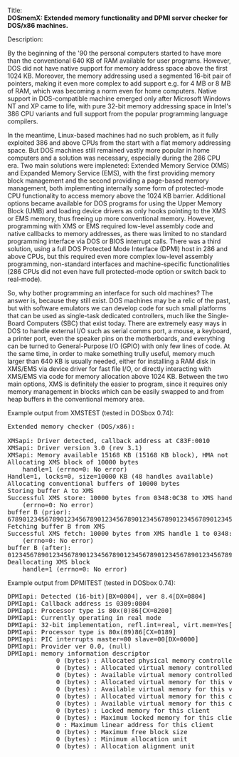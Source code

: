 Title:<br/>
<b>DOSmemX: Extended memory functionality and DPMI server checker for DOS/x86 machines.</b>

Description:<br/>
<p>By the beginning of the '90 the personal computers started to have more than the conventional 640 KB of RAM available for user programs. However, DOS did not have native support for memory address space above the first 1024 KB. Moreover, the memory addressing used a segmented 16-bit pair of pointers, making it even more complex to add support e.g. for 4 MB or 8 MB of RAM, which was becoming a norm even for home computers. Native support in DOS-compatible machine emerged only after Microsoft Windows NT and XP came to life, with pure 32-bit memory addressing space in Intel's 386 CPU variants and full support from the popular programming language compilers.</p>
<p>In the meantime, Linux-based machines had no such problem, as it fully exploited 386 and above CPUs from the start with a flat memory addressing space. But DOS machines still remained vastly more popular in home computers and a solution was necessary, especially during the 286 CPU era. Two main solutions were impleneted: Extended Memory Service (XMS) and Expanded Memory Service (EMS), with the first providing memory block management and the second providing a page-based memory management, both implementing internally some form of protected-mode CPU functionality to access memory above the 1024 KB barrier. Additional options became available for DOS programs for using the Upper Memory Block (UMB) and loading device drivers as only hooks pointing to the XMS or EMS memory, thus freeing up more conventional memory. However, programming with XMS or EMS required low-level assembly code and native callbacks to memory addresses, as there was limited to no standard programming interface via DOS or BIOS interrupt calls. There was a third solution, using a full DOS Protected Mode Interface (DPMI) host in 286 and above CPUs, but this required even more complex low-level assembly programming, non-standard interfaces and machine-specific functionalities (286 CPUs did not even have  full protected-mode option or switch back to real-mode).</p>
<p>So, why bother programming an interface for such old machines? The answer is, because they still exist. DOS machines may be a relic of the past, but with software emulators we can develop code for such small platforms that can be used as single-task dedicated controllers, much like the Single-Board Computers (SBC) that exist today. There are extremely easy ways in DOS to handle external I/O such as serial comms port, a mouse, a keyboard, a printer port, even the speaker pins on the motherboards, and everything can be turned to General-Purpose I/O (GPIO) with only few lines of code. At the same time, in order to make something trully useful, memory much larger than 640 KB is usually needed, either for installing a RAM disk in XMS/EMS via device driver for fast file I/O, or directly interacting with XMS/EMS via code for memory allocation above 1024 KB. Between the two main options, XMS is definitely the easier to program, since it requires only memory management in blocks which can be easily swapped to and from heap buffers in the conventional memory area.</p>

Example output from XMSTEST (tested in DOSbox 0.74):
<pre>
Extended memory checker (DOS/x86):

XMSapi: Driver detected, callback address at C83F:0010
XMSapi: Driver version 3.0 (rev 3.1)
XMSapi: Memory available 15168 KB (15168 KB block), HMA not present
Allocating XMS block of 10000 bytes
	handle=1 (errno=0: No error)
Handle=1, locks=0, size=10000 KB (48 handles available)
Allocating conventional buffers of 10000 bytes
Storing buffer A to XMS
Successful XMS store: 10000 bytes from 0348:0C38 to XMS handle 1
	(errno=0: No error)
buffer B (prior):
6789012345678901234567890123456789012345678901234567890123456789012345678901234567890123456789012345...
Fetching buffer B from XMS
Successful XMS fetch: 10000 bytes from XMS handle 1 to 0348:5A5C
	(errno=0: No error)
buffer B (after):
0123456789012345678901234567890123456789012345678901234567890123456789012345678901234567890123456789...
Deallocating XMS block
	handle=1 (errno=0: No error)
</pre>

Example output from DPMITEST (tested in DOSbox 0.74):
<pre>
DPMIapi: Detected (16-bit)[BX=0804], ver 8.4[DX=0804]
DPMIapi: Callback address is 0309:0804
DPMIapi: Processor type is 80x(0)86[CX=0200]
DPMIapi: Currently operating in real mode
DPMIapi: 32-bit implementation, refl.int=real, virt.mem=Yes[BX=FFFB]
DPMIapi: Processor type is 80x(89)86[CX=0189]
DPMIapi: PIC interrupts master=00 slave=00[DX=0000]
DPMIapi: Provider ver 0.0, (null)
DPMIapi: memory information descriptor
	         0 (bytes) : Allocated physical memory controlled by DPMI host
	         0 (bytes) : Allocated virtual memory controlled by DPMI host
	         0 (bytes) : Available virtual memory controlled by DPMI host
	         0 (bytes) : Allocated virtual memory for this virtual machine
	         0 (bytes) : Available virtual memory for this virtual machine
	         0 (bytes) : Allocated virtual memory for this client
	         0 (bytes) : Available virtual memory for this client
	         0 (bytes) : Locked memory for this client
	         0 (bytes) : Maximum locked memory for this client
	         0 : Maximum linear address for this client
	         0 (bytes) : Maximum free block size
	         0 (bytes) : Minimum allocation unit
	         0 (bytes) : Allocation alignment unit
</pre>

